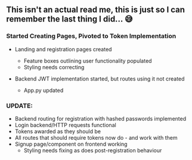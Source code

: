 ## This isn't an actual read me, this is just so I can remember the last thing I did... 😅


### **Started Creating Pages, Pivoted to Token Implementation**

- Landing and registration pages created
    - Feature boxes outlining user functionality populated
    - Styling needs correcting

- Backend JWT implementation started, but routes using it not created
    - App.py updated

### UPDATE:

- Backend routing for registration with hashed passwords implemented
- Login backend/HTTP requests functional
- Tokens awarded as they should be
- All routes that should require tokens now do - and work with them
- Signup page/component on frontend working
    - Styling needs fixing as does post-registration behaviour
    
